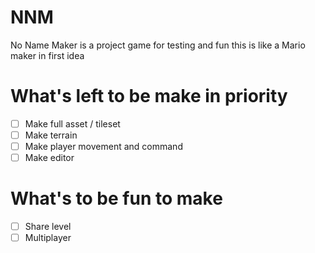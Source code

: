 # NNM
No Name Maker is a project game for testing and fun
this is like a Mario maker in first idea

# What's left to be make in priority
- [ ] Make full asset / tileset
- [ ] Make terrain
- [ ] Make player movement and command
- [ ] Make editor

# What's to be fun to make
- [ ] Share level
- [ ] Multiplayer
